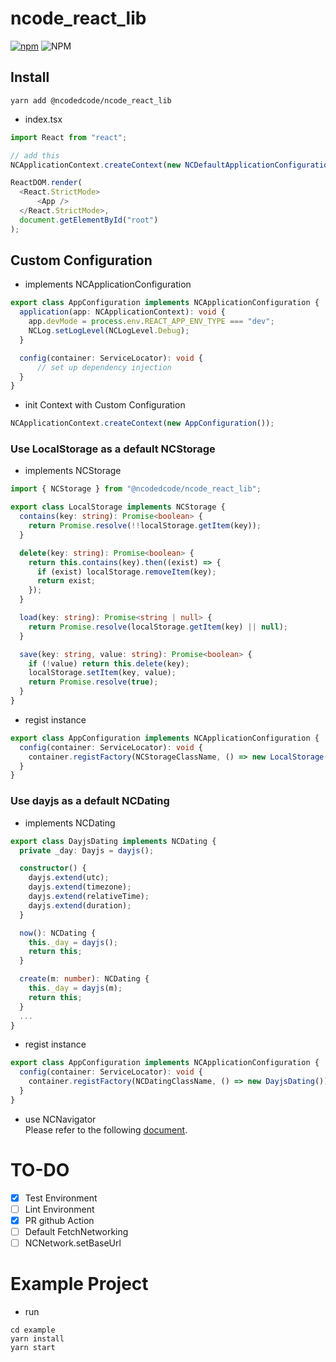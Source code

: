 # ncode_react_lib

[![npm](https://img.shields.io/npm/v/@ncodedcode/ncode_react_lib?style=flat-square)](https://www.npmjs.com/package/@ncodedcode/ncode_react_lib)
![NPM](https://img.shields.io/npm/l/@ncodedcode/ncode_react_lib?style=flat-square)

## Install

```shell
yarn add @ncodedcode/ncode_react_lib
```

- index.tsx

```typescript
import React from "react";

// add this
NCApplicationContext.createContext(new NCDefaultApplicationConfiguration()); 

ReactDOM.render(
  <React.StrictMode>
      <App />
  </React.StrictMode>,
  document.getElementById("root")
);
```

## Custom Configuration

- implements NCApplicationConfiguration

```typescript
export class AppConfiguration implements NCApplicationConfiguration {
  application(app: NCApplicationContext): void {
    app.devMode = process.env.REACT_APP_ENV_TYPE === "dev";
    NCLog.setLogLevel(NCLogLevel.Debug);
  }

  config(container: ServiceLocator): void {
      // set up dependency injection
  }
}
```

- init Context with Custom Configuration

```typescript
NCApplicationContext.createContext(new AppConfiguration());
```

### Use LocalStorage as a default NCStorage

- implements NCStorage

```typescript
import { NCStorage } from "@ncodedcode/ncode_react_lib";

export class LocalStorage implements NCStorage {
  contains(key: string): Promise<boolean> {
    return Promise.resolve(!!localStorage.getItem(key));
  }

  delete(key: string): Promise<boolean> {
    return this.contains(key).then((exist) => {
      if (exist) localStorage.removeItem(key);
      return exist;
    });
  }

  load(key: string): Promise<string | null> {
    return Promise.resolve(localStorage.getItem(key) || null);
  }

  save(key: string, value: string): Promise<boolean> {
    if (!value) return this.delete(key);
    localStorage.setItem(key, value);
    return Promise.resolve(true);
  }
}
```

- regist instance

```typescript
export class AppConfiguration implements NCApplicationConfiguration {
  config(container: ServiceLocator): void {
    container.registFactory(NCStorageClassName, () => new LocalStorage());
  }
}
```

### Use dayjs as a default NCDating

- implements NCDating

```typescript
export class DayjsDating implements NCDating {
  private _day: Dayjs = dayjs();

  constructor() {
    dayjs.extend(utc);
    dayjs.extend(timezone);
    dayjs.extend(relativeTime);
    dayjs.extend(duration);
  }

  now(): NCDating {
    this._day = dayjs();
    return this;
  }

  create(m: number): NCDating {
    this._day = dayjs(m);
    return this;
  }
  ...
}
```

- regist instance

```typescript
export class AppConfiguration implements NCApplicationConfiguration {
  config(container: ServiceLocator): void {
    container.registFactory(NCDatingClassName, () => new DayjsDating());
  }
}
```

- use NCNavigator  
Please refer to the following [document]('./NAVIGATE.md').

# TO-DO

- [x] Test Environment  
- [ ] Lint Environment  
- [x] PR github Action  
- [ ] Default FetchNetworking  
- [ ] NCNetwork.setBaseUrl

# Example Project

- run

```shell
cd example
yarn install
yarn start
```
